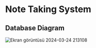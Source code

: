 # Note Taking System

## Database Diagram

![Ekran görüntüsü 2024-03-24 213108](https://github.com/EgeKrts/.NetCore-Note-Taking-System/assets/98173099/61dd257a-a8fa-47c3-a0f2-ed74058bcc95)
